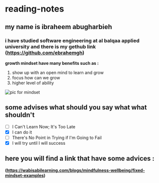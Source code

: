 # reading-notes
## my name is ibraheem abugharbieh 
### i have studied software engineering at al balqaa applied university and there is my gethub link (https://github.com/ebrahemgh)
**growth mindset have many benefits such as :**
1. show up with an open mind to learn and grow
2. focus how can we grow
3. higher level of ability

![pic for mindset ](https://user-images.githubusercontent.com/61743014/111306881-718dcc00-8661-11eb-9eab-20fcbc1d5a5b.png)

## some advises what should you say what what shouldn't
- [ ] I Can't Learn Now; It's Too Late
- [x]  I can do it
- [ ]  There's No Point in Trying if I'm Going to Fail
- [x]   I will try until I will success
## here you will find a link that have some advices :
**(https://wabisabilearning.com/blogs/mindfulness-wellbeing/fixed-mindset-examples)**